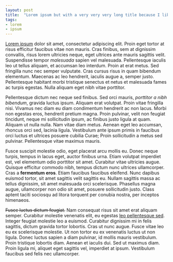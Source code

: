 ```yaml
---
layout: post
title:  "Lorem ipsum but with a very very very long title because I like it this way"
tags:
- lorem
- ipsum
---
```

[Lorem ipsum](https://en.wikipedia.org/wiki/Lorem_ipsum) dolor sit amet, consectetur adipiscing elit. Proin eget tortor at risus efficitur faucibus vitae non mauris. Cras finibus, sem at dignissim convallis, risus lorem ultricies neque, eget ultrices ante mauris sagittis velit. Suspendisse tempor _malesuada_ sapien vel malesuada. Pellentesque iaculis leo ut tellus aliquam, et accumsan leo interdum. Proin at erat metus. Sed fringilla nunc nec semper vulputate. Cras cursus risus in quam bibendum elementum. Maecenas ac leo hendrerit, iaculis augue a, semper justo. Pellentesque habitant morbi tristique senectus et netus et malesuada fames ac turpis egestas. Nulla aliquam eget nibh vitae porttitor.

Pellentesque dictum nec neque sed finibus. Sed orci mauris, *porttitor a nibh bibendum*, gravida luctus ipsum. Aliquam erat volutpat. Proin vitae fringilla nisi. Vivamus nec diam eu diam condimentum hendrerit ac non lacus. Morbi non egestas eros, hendrerit pretium magna. Proin pulvinar, velit non feugiat tincidunt, neque mi sollicitudin ipsum, ac finibus justo ligula at quam. Aliquam ut nulla nulla. Nam vitae diam metus. Aenean eget leo accumsan, rhoncus orci sed, lacinia ligula. Vestibulum ante ipsum primis in faucibus orci luctus et ultrices posuere cubilia Curae; Proin sollicitudin a metus sed pulvinar. Pellentesque vitae maximus mauris.

Fusce suscipit molestie odio, eget placerat arcu mollis eu. Donec neque turpis, tempus in lacus eget, auctor finibus urna. Etiam volutpat imperdiet est, vel elementum odio porttitor sit amet. Curabitur vitae ultricies augue. Quisque efficitur commodo nibh, tempus dictum nunc ultrices ullamcorper. Cras a **fermentum eros**. Etiam faucibus faucibus eleifend. Nunc dapibus euismod tortor, sit amet sagittis velit sagittis eu. Nullam sagittis massa ac tellus dignissim, sit amet malesuada orci scelerisque. Phasellus magna augue, ullamcorper non odio sit amet, posuere sollicitudin justo. Class aptent taciti sociosqu ad litora torquent per conubia nostra, per inceptos himenaeos.

~~Fusce luctus dictum feugiat.~~ Nam consequat risus sit amet erat aliquam semper. Curabitur molestie venenatis elit, eu egestas [leo pellentesque sed](google.fr). Integer feugiat molestie leo a euismod. Curabitur dignissim mi in felis sagittis, dictum gravida tortor lobortis. Cras ut nunc augue. Fusce vitae leo eu ex scelerisque molestie. Ut non tortor eu ex venenatis luctus ut non ligula. Donec luctus sapien a diam pulvinar, id mollis mauris vestibulum. Proin tristique lobortis diam. Aenean et iaculis dui. Sed ut maximus diam. Proin ligula mi, aliquet eget sagittis vel, imperdiet at ipsum. Vestibulum faucibus sed felis nec ullamcorper.